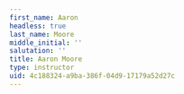 ```yaml
---
first_name: Aaron
headless: true
last_name: Moore
middle_initial: ''
salutation: ''
title: Aaron Moore
type: instructor
uid: 4c188324-a9ba-386f-04d9-17179a52d27c
---
```

